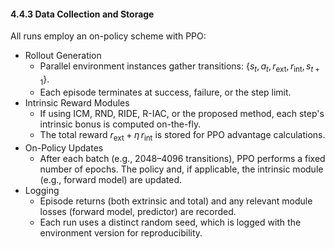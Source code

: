 #### 4.4.3 Data Collection and Storage

All runs employ an on-policy scheme with PPO:

- Rollout Generation
  - Parallel environment instances gather transitions: $\{s_t, a_t, r_{\mathrm{ext}}, r_{\mathrm{int}}, s_{t+1}\}$.
  - Each episode terminates at success, failure, or the step limit.
- Intrinsic Reward Modules
  - If using ICM, RND, RIDE, R-IAC, or the proposed method, each step's intrinsic bonus is computed on-the-fly.
  - The total reward $r_{\mathrm{ext}} + \eta \,r_{\mathrm{int}}$ is stored for PPO advantage calculations.
- On-Policy Updates
  - After each batch (e.g., 2048–4096 transitions), PPO performs a fixed number of epochs. The policy and, if applicable, the intrinsic module (e.g., forward model) are updated.
- Logging
  - Episode returns (both extrinsic and total) and any relevant module losses (forward model, predictor) are recorded.
  - Each run uses a distinct random seed, which is logged with the environment version for reproducibility.
